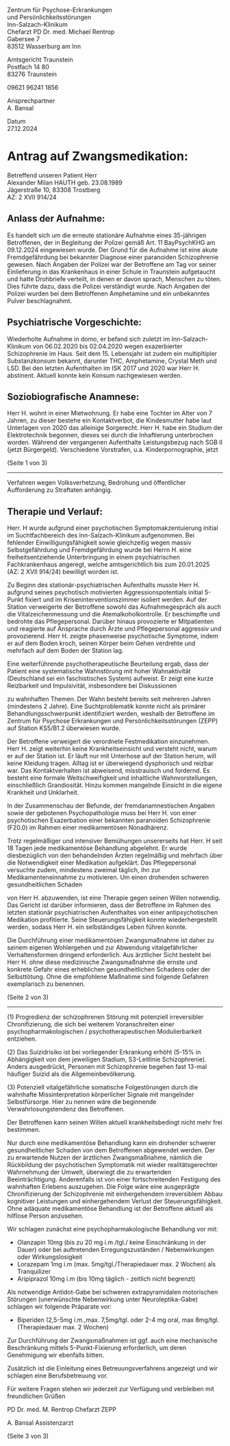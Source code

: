 Zentrum für Psychose-Erkrankungen  
und Persönlichkeitsstörungen  
Inn-Salzach-Klinikum  
Chefarzt PD Dr. med. Michael Rentrop  
Gabersee 7  
83512 Wasserburg am Inn

Amtsgericht Traunstein  
Postfach 14 80  
83276 Traunstein

09621 96241 1856

Ansprechpartner  
A. Bansal

Datum  
27.12.2024

# Antrag auf Zwangsmedikation:

Betreffend unseren Patient Herr  
Alexander Milan HAUTH geb. 23.08.1989  
Jägerstraße 10, 83308 Trostberg  
AZ: 2 XVII 914/24

## Anlass der Aufnahme:

Es handelt sich um die erneute stationäre Aufnahme eines 35-jährigen
Betroffenen, der in Begleitung der Polizei gemäß Art. 11 BayPsychKHG am
09.12.2024 eingewiesen wurde. Der Grund für die Aufnahme ist eine akute
Fremdgefährdung bei bekannter Diagnose einer paranoiden Schizophrenie
gewesen. Nach Angaben der Polizei war der Betroffene am Tag vor seiner
Einlieferung in das Krankenhaus in einer Schule in Traunstein aufgetaucht
und hatte Drohbriefe verteilt, in denen er davon sprach, Menschen zu töten.
Dies führte dazu, dass die Polizei verständigt wurde. Nach Angaben der
Polizei wurden bei dem Betroffenen Amphetamine und ein unbekanntes
Pulver beschlagnahmt.

## Psychiatrische Vorgeschichte:

Wiederholte Aufnahme in domo, er befand sich zuletzt im Inn-Salzach-Klinikum
von 06.02.2020 bis 02.04.2020 wegen exazerbierter Schizophrenie
im Haus. Seit dem 15. Lebensjahr ist zudem ein multipltipler
Substanzkonsum bekannt, darunter THC, Amphetamine, Crystal Meth und
LSD. Bei den letzten Aufenthalten im ISK 2017 und 2020 war Herr H.
abstinent. Aktuell konnte kein Konsum nachgewiesen werden.

## Soziobiografische Anamnese:

Herr H. wohnt in einer Mietwohnung. Er habe eine Tochter im Alter von 7
Jahren, zu dieser bestehe ein Kontaktverbot, die Kindesmutter habe laut
Unterlagen von 2020 das alleinige Sorgerecht. Herr H. habe ein Studium der
Elektrotechnik begonnen, dieses sei durch die Inhaftierung unterbrochen
worden. Während der vergangenen Aufenthalte Leistungsbezug nach SGB II
(jetzt Bürgergeld). Verschiedene Vorstrafen, u.a. Kinderpornographie, jetzt

(Seite 1 von 3)

----

Verfahren wegen Volksverhetzung, Bedrohung und öffentlicher Aufforderung zu Straftaten
anhängig.

## Therapie und Verlauf:

Herr. H wurde aufgrund einer psychotischen Symptomakzentuierung initial im Suchtfachbereich
des Inn-Salzach-Klinikum aufgenommen. Bei fehlender Einwilligungsfähigkeit sowie gleichzeitig
wegen massiv Selbstgefährdung und Fremdgefährdung wurde bei Herrn H. eine
freiheitsentziehende Unterbringung in einem psychiatrischen Fachkrankenhaus angeregt, welche
amtsgerichtlich bis zum 20.01.2025 (AZ: 2 XVII 914/24) bewilligt worden ist.

Zu Beginn des stationär-psychiatrischen Aufenthalts musste Herr H. aufgrund seines psychotisch
motivierten Aggressionspotentials initial 5-Punkt fixiert und im Kriseninterventionszimmer isoliert
werden. Auf der Station verweigerte der Betroffene sowohl das Aufnahmegespräch als auch die
Vitalzeichenmessung und die Atemalkoholkontrolle. Er beschimpfte und bedrohte das
Pflegepersonal. Darüber hinaus provozierte er Mitpatienten und reagierte auf Ansprache durch
Ärzte und Pflegepersonal aggressiv und provozierend. Herr H. zeigte phasenweise psychotische
Symptome, indem er auf dem Boden kroch, seinen Körper beim Gehen verdrehte und mehrfach
auf dem Boden der Station lag.
<!--
Haldol Nebenwirkungen
-->

Eine weiterführende psychotherapeutische Beurteilung ergab, dass der Patient eine
systematische Wahnstörung mit hoher Wahnaktivität (Deutschland sei ein faschistisches System)
aufweist. Er zeigt eine kurze Reizbarkeit und Impulsivität, insbesondere bei Diskussionen
<!--
welche?
-->
zu
wahnhaften Themen. Der Wahn besteht bereits seit mehreren Jahren (mindestens 2 Jahre). Eine
Suchtproblematik konnte nicht als primärer Behandlungsschwerpunkt identifiziert werden,
weshalb der Betroffene im Zentrum für Psychose Erkrankungen und Persönlichkeitsstörungen
(ZEPP) auf Station KS5/B1.2 überwiesen wurde.

Der Betroffene verweigert die verordnete Festmedikation einzunehmen. Herr H. zeigt weiterhin
keine Krankheitseinsicht und versteht nicht, warum er auf der Station ist. Er läuft nur mit
Unterhose auf der Station herum, will keine Kleidung tragen. Alltag ist er überwiegend
dysphorisch und reizbar war. Das Kontaktverhalten ist abweisend, misstrauisch und fordernd. Es
besteht eine formale Weitschweifigkeit und inhaltliche Wahnvorstellungen, einschließlich
Grandiosität. Hinzu kommen mangelnde Einsicht in die eigene Krankheit und Unklarheit.

In der Zusammenschau der Befunde, der fremdanamnestischen Angaben sowie der gebotenen
Psychopathologie muss bei Herr H. von einer psychotischen Exazerbation einer bekannten
paranoiden Schizophrenie (F20.0) im Rahmen einer medikamentösen Nonadhärenz.

Trotz regelmäßiger und intensiver Bemühungen unsererseits hat Herr. H seit 18 Tagen jede
medikamentöse Behandlung abgelehnt. Er wurde diesbezüglich von den behandelnden Ärzten
regelmäßig und mehrfach über die Notwendigkeit einer Medikation aufgeklärt. Das Pflegepersonal
versuchte zudem, mindestens zweimal täglich, ihn zur Medikamenteneinnahme zu motivieren.
Um einen drohenden schweren gesundheitlichen Schaden
<!--
lüge
-->
von Herr H. abzuwenden, ist eine
Therapie gegen seinen Willen notwendig. Das Gericht ist darüber informieren, dass der
Betroffene im Rahmen des letzten stationär psychiatrischen Aufenthaltes von einer
antipsychotischen Medikation profitierte. Seine Steuerungsfähigkeit konnte wiederhergestellt
werden, sodass Herr H. ein selbständiges Leben führen konnte.

Die Durchführung einer medikamentösen Zwangsmaßnahme ist daher zu seinem eigenen
Wohlergehen und zur Abwendung vitalgefährlicher Verhaltensformen dringend erforderlich. Aus
ärztlicher Sicht besteht bei Herr H. ohne diese medizinische Zwangsmaßnahme die ernste und
konkrete Gefahr eines erheblichen gesundheitlichen Schadens oder der Selbsttötung. Ohne die
empfohlene Maßnahme sind folgende Gefahren exemplarisch zu benennen.

(Seite 2 von 3)

----

(1) Progredienz der schizophrenen Störung mit potenziell irreversibler Chronifizierung, die sich bei
weiterem Voranschreiten einer psychopharmakologischen / psychotherapeutischen
Modulierbarkeit entziehen.

(2) Das Suizidrisiko ist bei vorliegender Erkrankung erhöht (5-15% in Abhängigkeit von dem
jeweiligen Stadium, S3-Leitlinie Schizophrenie). Anders ausgedrückt, Personen mit Schizophrenie
begehen fast 13-mal häufiger Suizid als die Allgemeinbevölkerung.

(3) Potenziell vitalgefährliche somatische Folgestörungen durch die wahnhafte Missinterpretation
körperlicher Signale mit mangelnder Selbstfürsorge. Hier zu nennen wäre die beginnende
Verwahrlosungstendenz des Betroffenen.

Der Betroffenen kann seinen Willen aktuell krankheitsbedingt nicht mehr frei bestimmen.
<!--
lüge
-->
Nur
durch eine medikamentöse Behandlung kann ein drohender schwerer gesundheitlicher Schaden
von dem Betroffenen abgewendet werden. Der zu erwartende Nutzen der ärztlichen
Zwangsmaßnahme, nämlich die Rückbildung der psychotischen Symptomatik mit wieder
realitätsgerechter Wahrnehmung der Umwelt, überwiegt die zu erwartenden Beeinträchtigung.
Anderenfalls ist von einer fortschreitenden Festigung des wahnhaften Erlebens auszugehen. Die
Folge wäre eine ausgeprägte Chronifizierung der Schizophrenie mit einhergehendem
irreversiblem Abbau kognitiver Leistungen und einhergehendem Verlust der Steuerungsfähigkeit.
Ohne adäquate medikamentöse Behandlung ist der Betroffene aktuell als hilflose Person
anzusehen.

Wir schlagen zunächst eine psychopharmakologische Behandlung vor mit:

- Olanzapin 10mg (bis zu 20 mg i.m /tgl./ keine Einschränkung in der Dauer) oder bei auftretenden Erregungszuständen / Nebenwirkungen oder Wirkungslosigkeit
- Lorazepam 1mg i.m (max. 5mg/tgl./Therapiedauer max. 2 Wochen) als Tranquilizer
- Aripiprazol 10mg i.m (bis 10mg täglich - zeitlich nicht begrenzt)

Als notwendige Antidot-Gabe bei schweren extrapyramidalen motorischen Störungen
(unerwünschte Nebenwirkung unter Neuroleptika-Gabe) schlagen wir folgende Präparate vor:

- Biperiden (2,5-5mg i.m.,max. 7,5mg/tgl. oder 2-4 mg oral, max 8mg/tgl. (Therapiedauer
max. 2 Wochen)

Zur Durchführung der Zwangsmaßnahmen ist ggf. auch eine mechanische Beschränkung
mittels 5-Punkt-Fixierung erforderlich, um deren Genehmigung wir ebenfalls bitten.

Zusätzlich ist die Einleitung eines Betreuungsverfahrens angezeigt und wir schlagen eine
Berufsbetreuung vor.
<!--
Berufsbetreuung?
-->

Für weitere Fragen stehen wir jederzeit zur Verfügung und verbleiben mit freundlichen Grüßen

PD Dr. med. M. Rentrop
Chefarzt ZEPP

A. Bansal
Assistenzarzt

(Seite 3 von 3)
